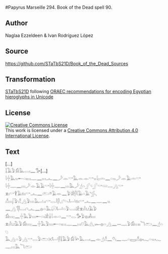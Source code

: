 #Papyrus Marseille 294. Book of the Dead spell 90.

## Author 

Naglaa Ezzeldeen & Ivan Rodríguez López

## Source 

https://github.com/STaTbS21D/Book_of_the_Dead_Sources

## Transformation 

[STaTbS21D](https://statbs21d.github.io/) following [ORAEC recommendations for encoding Egyptian hieroglyphs in Unicode](https://github.com/oraec/recommendations-encoding-hieroglyphs)

## License 

<a rel="license" href="http://creativecommons.org/licenses/by/4.0/"><img alt="Creative Commons License" style="border-width:0" src="https://i.creativecommons.org/l/by/4.0/88x31.png" /></a><br />This work is licensed under a <a rel="license" href="http://creativecommons.org/licenses/by/4.0/">Creative Commons Attribution 4.0 International License</a>.

## Text 

<hiero>[...]<br>
𓆼𓄿𓅱𓀁𓅓𓂋𓏤𓈖𓅜[...]<br>
𓇋𓏶𓅓𓏭𓄡𓏏𓏤𓏥𓊃𓈖𓏥𓂜𓈖𓌳𓁹𓎡𓅓𓁹𓁹𓎡𓏭𓇋𓊪𓏛𓈖𓏏𓏭𓌳𓁹𓄿𓏛𓎡<br>
𓇋𓏶𓊃𓈖𓏥𓌳𓁹𓄿𓄿𓎡𓇋𓏶𓊃𓈖𓏥𓅓𓌳𓊨𓏏𓂾𓄹𓂾𓎡𓄲𓂋𓂻𓎡<br>
𓁷𓏤𓎡𓇉𓄿𓁶𓏤𓎡𓂜𓈖𓂧𓎼𓄿𓁺𓈖𓅱𓀀𓋴𓇋𓄿𓏏𓄿𓂿<br>
𓀭𓏥𓆄𓅱𓀭𓂻𓅱𓏥𓅓𓐟𓏤𓎡𓂋𓎛𓋴𓈎𓌪𓂡𓁶𓏤𓎡𓂜𓈖𓊃𓈖𓏭<br>
𓈖𓂻𓄊𓋴𓂋𓏤𓄹𓂜𓈖𓐍𓏏𓅓𓋨𓂡𓏏𓅱𓂋𓏤𓀀𓁷𓏤𓎛𓂓𓄿𓅱<br>
𓀁𓏥𓊪𓈖𓏶𓅓𓅱𓏥𓄡𓏏𓏤𓀀𓏇𓇋𓁹𓏏𓈖𓎡𓂋𓅜𓅱𓐍𓀻𓏥<br>
𓁷𓏤𓎛𓂓𓄿𓅱𓀁𓏥𓊪𓈖𓏶𓅓𓅱𓏥𓄡𓏏𓏤𓏥𓊃𓈖𓏥𓈞𓅓𓂽𓆱𓐍𓏏𓂻𓈖𓋭𓊃𓅱𓀁𓏥𓏤𓏤𓆓𓂧𓈖𓊨𓏏𓆇<br>
𓅓𓂻𓏏𓅱𓂻𓎡𓂋𓅱𓂧𓏴𓂡𓋴𓆼𓄿𓅱𓀁𓅪𓅓𓂋𓏤𓈖𓁹𓊨𓀭𓈖𓄣𓏤𓈖𓊃𓏏𓈙𓀭𓐍𓆑𓏏𓏭𓆑𓊃𓏥𓅓𓆓𓂧<br></hiero>